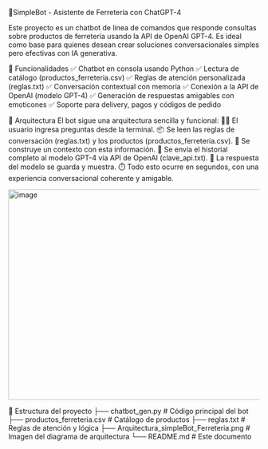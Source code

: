 🤖SimpleBot - Asistente de Ferretería con ChatGPT-4

Este proyecto es un chatbot de línea de comandos que responde consultas sobre productos de ferretería usando la API de OpenAI GPT-4. Es ideal como base para quienes desean crear soluciones conversacionales simples pero efectivas con IA generativa.

🧠 Funcionalidades
✅ Chatbot en consola usando Python
✅ Lectura de catálogo (productos_ferreteria.csv)
✅ Reglas de atención personalizada (reglas.txt)
✅ Conversación contextual con memoria
✅ Conexión a la API de OpenAI (modelo GPT-4)
✅ Generación de respuestas amigables con emoticones
✅ Soporte para delivery, pagos y códigos de pedido

🧱 Arquitectura
El bot sigue una arquitectura sencilla y funcional:
🧑‍💻 El usuario ingresa preguntas desde la terminal.
📦 Se leen las reglas de conversación (reglas.txt) y los productos (productos_ferreteria.csv).
🧠 Se construye un contexto con esta información.
🔁 Se envía el historial completo al modelo GPT-4 vía API de OpenAI (clave_api.txt).
💬 La respuesta del modelo se guarda y muestra.
⏱️ Todo esto ocurre en segundos, con una experiencia conversacional coherente y amigable.

<img width="782" height="422" alt="image" src="https://github.com/user-attachments/assets/274d03a4-7a89-4441-b2cb-9a3edf82b455" />

📂 Estructura del proyecto
├── chatbot_gen.py              # Código principal del bot
├── productos_ferreteria.csv    # Catálogo de productos
├── reglas.txt                  # Reglas de atención y lógica
├── Arquitectura_simpleBot_Ferreteria.png    # Imagen del diagrama de arquitectura
└── README.md                   # Este documento
